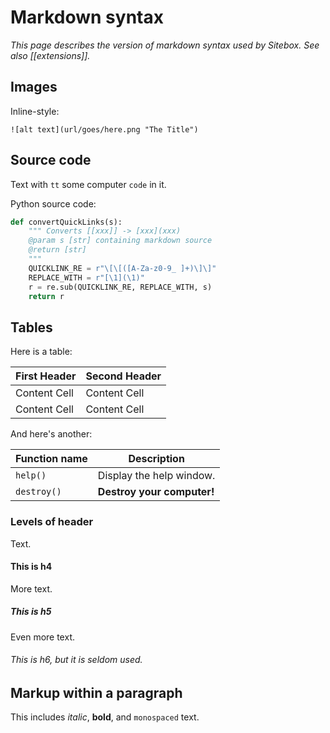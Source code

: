 # Markdown syntax

*This page describes the version of markdown syntax used by Sitebox. See also [[extensions]].*

## Images

Inline-style: 

    ![alt text](url/goes/here.png "The Title")

## Source code

Text with `tt` some computer `code` in it.

Python source code:

```python
def convertQuickLinks(s):
    """ Converts [[xxx]] -> [xxx](xxx)
    @param s [str] containing markdown source
    @return [str]
    """
    QUICKLINK_RE = r"\[\[([A-Za-z0-9_ ]+)\]\]"
    REPLACE_WITH = r"[\1](\1)"
    r = re.sub(QUICKLINK_RE, REPLACE_WITH, s)
    return r
```

## Tables

Here is a table:

First Header  | Second Header
------------- | -------------
Content Cell  | Content Cell
Content Cell  | Content Cell

And here's another:

| Function name | Description                    |
| ------------- | ------------------------------ |
| `help()`      | Display the help window.       |
| `destroy()`   | **Destroy your computer!**     |

### Levels of header 

Text.

#### This is h4

More text.

##### This is h5

Even more text.
###### This is h6, but it is seldom used.

## Markup within a paragraph

This includes *italic*, **bold**, and `monospaced` text. 